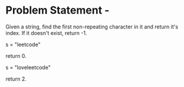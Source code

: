  # Problem Statement - 
 
Given a string, find the first non-repeating character in it and return it's index. If it doesn't exist, return -1.

s = "leetcode"

return 0.

s = "loveleetcode"

return 2.
